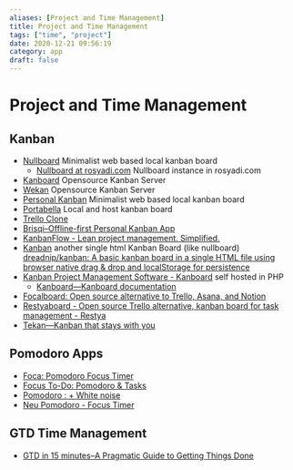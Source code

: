 ```yaml
---
aliases: [Project and Time Management]
title: Project and Time Management
tags: ["time", "project"]
date: 2020-12-21 09:56:19
category: app
draft: false
---
```


# Project and Time Management

## Kanban

- [Nullboard](https://nullboard.io/preview) Minimalist web based local kanban board
    - [Nullboard at rosyadi.com](https://rosyadi.com/kanban/) Nullboard instance in rosyadi.com
- [Kanboard](https://kanboard.org/) Opensource Kanban Server
- [Wekan](https://wekan.github.io/) Opensource Kanban Server
- [Personal Kanban](https://personalkanban.js.org) Minimalist web based local kanban board
- [Portabella](https://portabella.io/) Local and host kanban board
- [Trello Clone](https://github.com/amir734jj/trello-clone-nextjs)
- [Brisqi–Offline-first Personal Kanban App](https://brisqi.com/)
- [KanbanFlow - Lean project management. Simplified.](https://kanbanflow.com/)
- [Kanban](https://sanderdlm.be/kanban/) another single html Kanban Board (like nullboard) [dreadnip/kanban: A basic kanban board in a single HTML file using browser native drag & drop and localStorage for persistence](https://github.com/dreadnip/kanban)
- [Kanban Project Management Software - Kanboard](https://kanboard.org/) self hosted in PHP
    - [Kanboard—Kanboard documentation](https://docs.kanboard.org/en/latest/index.html)
- [Focalboard: Open source alternative to Trello, Asana, and Notion](https://www.focalboard.com/)
- [Restyaboard - Open source Trello alternative, kanban board for task management - Restya](https://restya.com/board)
- [Tekan—Kanban that stays with you](https://ibnishak.github.io/Tesseract/projects/tekan/Tekan.html)

## Pomodoro Apps

- [Foca: Pomodoro Focus Timer](https://play.google.com/store/apps/details?id=com.pomodoro.foca)
- [Focus To-Do: Pomodoro & Tasks](https://play.google.com/store/apps/details?id=com.superelement.pomodoro)
- [Pomodoro : + White noise](https://play.google.com/store/apps/details?id=com.kinp.pomodoro)
- [Neu Pomodoro - Focus Timer](https://play.google.com/store/apps/details?id=com.develhoping.pomodoro)

## GTD Time Management

- [GTD in 15 minutes–A Pragmatic Guide to Getting Things Done](https://hamberg.no/gtd#what-is-gtd)
